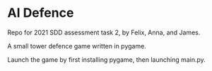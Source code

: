 # AI Defence

Repo for 2021 SDD assessment task 2, by Felix, Anna, and James.

A small tower defence game written in pygame. 

Launch the game by first installing pygame, then launching main.py.
